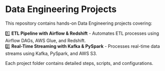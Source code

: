 # Data Engineering Projects

This repository contains hands-on Data Engineering projects covering:

1️⃣ **ETL Pipeline with Airflow & Redshift** - Automates ETL processes using Airflow DAGs, AWS Glue, and Redshift.  
2️⃣ **Real-Time Streaming with Kafka & PySpark** - Processes real-time data streams using Kafka, PySpark, and AWS S3.

Each project folder contains detailed steps, scripts, and configurations.

